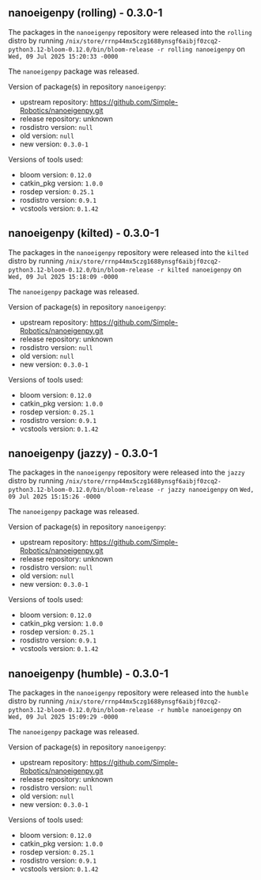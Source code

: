 ## nanoeigenpy (rolling) - 0.3.0-1

The packages in the `nanoeigenpy` repository were released into the `rolling` distro by running `/nix/store/rrnp44mx5czg1688ynsgf6aibjf0zcq2-python3.12-bloom-0.12.0/bin/bloom-release -r rolling nanoeigenpy` on `Wed, 09 Jul 2025 15:20:33 -0000`

The `nanoeigenpy` package was released.

Version of package(s) in repository `nanoeigenpy`:

- upstream repository: https://github.com/Simple-Robotics/nanoeigenpy.git
- release repository: unknown
- rosdistro version: `null`
- old version: `null`
- new version: `0.3.0-1`

Versions of tools used:

- bloom version: `0.12.0`
- catkin_pkg version: `1.0.0`
- rosdep version: `0.25.1`
- rosdistro version: `0.9.1`
- vcstools version: `0.1.42`


## nanoeigenpy (kilted) - 0.3.0-1

The packages in the `nanoeigenpy` repository were released into the `kilted` distro by running `/nix/store/rrnp44mx5czg1688ynsgf6aibjf0zcq2-python3.12-bloom-0.12.0/bin/bloom-release -r kilted nanoeigenpy` on `Wed, 09 Jul 2025 15:18:09 -0000`

The `nanoeigenpy` package was released.

Version of package(s) in repository `nanoeigenpy`:

- upstream repository: https://github.com/Simple-Robotics/nanoeigenpy.git
- release repository: unknown
- rosdistro version: `null`
- old version: `null`
- new version: `0.3.0-1`

Versions of tools used:

- bloom version: `0.12.0`
- catkin_pkg version: `1.0.0`
- rosdep version: `0.25.1`
- rosdistro version: `0.9.1`
- vcstools version: `0.1.42`


## nanoeigenpy (jazzy) - 0.3.0-1

The packages in the `nanoeigenpy` repository were released into the `jazzy` distro by running `/nix/store/rrnp44mx5czg1688ynsgf6aibjf0zcq2-python3.12-bloom-0.12.0/bin/bloom-release -r jazzy nanoeigenpy` on `Wed, 09 Jul 2025 15:15:26 -0000`

The `nanoeigenpy` package was released.

Version of package(s) in repository `nanoeigenpy`:

- upstream repository: https://github.com/Simple-Robotics/nanoeigenpy.git
- release repository: unknown
- rosdistro version: `null`
- old version: `null`
- new version: `0.3.0-1`

Versions of tools used:

- bloom version: `0.12.0`
- catkin_pkg version: `1.0.0`
- rosdep version: `0.25.1`
- rosdistro version: `0.9.1`
- vcstools version: `0.1.42`


## nanoeigenpy (humble) - 0.3.0-1

The packages in the `nanoeigenpy` repository were released into the `humble` distro by running `/nix/store/rrnp44mx5czg1688ynsgf6aibjf0zcq2-python3.12-bloom-0.12.0/bin/bloom-release -r humble nanoeigenpy` on `Wed, 09 Jul 2025 15:09:29 -0000`

The `nanoeigenpy` package was released.

Version of package(s) in repository `nanoeigenpy`:

- upstream repository: https://github.com/Simple-Robotics/nanoeigenpy.git
- release repository: unknown
- rosdistro version: `null`
- old version: `null`
- new version: `0.3.0-1`

Versions of tools used:

- bloom version: `0.12.0`
- catkin_pkg version: `1.0.0`
- rosdep version: `0.25.1`
- rosdistro version: `0.9.1`
- vcstools version: `0.1.42`



